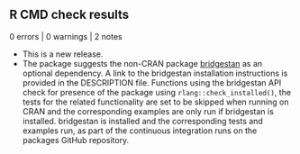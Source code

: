 ## R CMD check results

0 errors | 0 warnings | 2 notes

* This is a new release.
* The package suggests the non-CRAN package 
  [bridgestan](https://roualdes.github.io/bridgestan/latest/languages/r.html)
  as an optional dependency. A link to the bridgestan installation instructions
  is provided in the DESCRIPTION file. Functions using the bridgestan API check
  for presence of the package using `rlang::check_installed()`, the tests for
  the related functionality are set to be skipped when running on CRAN and the
  corresponding examples are only run if bridgestan is installed. bridgestan
  is installed and the corresponding tests and examples run, as part of the
  continuous integration runs on the packages GitHub repository.
